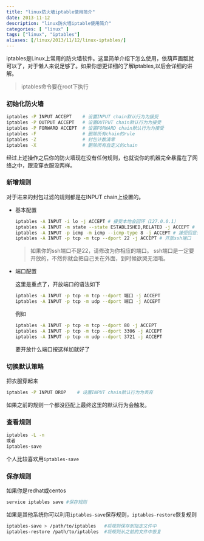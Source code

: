```yaml
---
title: "linux防火墙iptable使用简介"
date: 2013-11-12
description: "linux防火墙iptable使用简介"
categories: [ "linux" ]
tags: ["linux", "iptables"]
aliases: [/linux/2013/11/12/linux-iptables/]
---
```


iptables是Linux上常用的防火墙软件。这里简单介绍下怎么使用，依葫芦画瓢就可以了，对于懒人来说足够了。如果你想更详细的了解iptables,以后会详细的讲解。

> iptables命令要在root下执行

### 初始化防火墙

```bash
iptables -P INPUT ACCEPT    # 设置INPUT chain默认行为为接受
iptables -P OUTPUT ACCEPT   # 设置OUTPUT chain默认行为为接受
iptables -P FORWARD ACCEPT  # 设置FORWARD chain默认行为为接受
iptables -F                 # 删除所有chain的rule
iptables -Z                 # 封包计数清零
iptables -X					# 删除所有自定义的chain
```

经过上述操作之后你的防火墙现在没有任何规则，也就说你的机器完全暴露在了网络之中，跟没穿衣服没两样。

### 新增规则

对于进来的封包过滤的规则都是在INPUT chain上设置的。

* 基本配置

	```bash
	iptables -A INPUT -i lo -j ACCEPT # 接受本地会回环（127.0.0.1）
	iptables -A INPUT -m state --state ESTABLISHED,RELATED -j ACCEPT # 接受已建立的	联建和与已建立的链接有关系的链接
	iptables -A INPUT -p icmp -m icmp --icmp-type 8 -j ACCEPT # 接受回显请求的ping
	iptables -A INPUT -p tcp -m tcp --dport 22 -j ACCEPT # 开放ssh端口
	```
	> 如果你的ssh端口不是22，请修改为你相应的端口。
	> ssh端口是一定要开放的，不然你就会把自己关在外面，到时候欲哭无泪哦。
* 端口配置

	这里是重点了，开放端口的语法如下
	
	```bash
	iptables -A INPUT -p tcp -m tcp --dport 端口 -j ACCEPT
	iptables -A INPUT -p tcp -m udp --dport 端口 -j ACCEPT
	```
	
	例如

	```bash
	iptables -A INPUT -p tcp -m tcp --dport 80 -j ACCEPT
	iptables -A INPUT -p tcp -m tcp --dport 3306 -j ACCEPT
	iptables -A INPUT -p tcp -m udp --dport 3721 -j ACCEPT
	```
	
	要开放什么端口按这样加就好了

### 切换默认策略

把衣服穿起来


```bash
iptables -P INPUT DROP    # 设置INPUT chain默认行为为丢弃
```

如果之前的规则一个都没匹配上最终这里的默认行为会触发。

### 查看规则

```bash
iptables -L -n
或者
iptables-save
```

个人比较喜欢用`iptables-save`

### 保存规则

如果你是redhat或centos

```bash
service iptables save #保存规则
```

如果是其他系统你可以利用`iptables-save`保存规则，`iptables-restore`恢复规则

```bash
iptables-save > /path/to/iptables   #将规则保存到指定文件中
iptables-restore /path/to/iptables  #将规则从之前的文件中恢复
```
